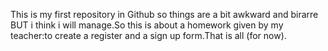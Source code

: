 This is my first repository in Github so  things are a bit awkward and birarre BUT i think i will manage.So this is about a homework given by my teacher:to create a register and a sign up form.That is all (for now).
